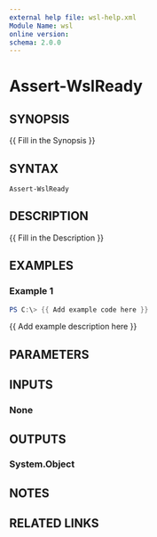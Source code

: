 ```yaml
---
external help file: wsl-help.xml
Module Name: wsl
online version:
schema: 2.0.0
---
```


# Assert-WslReady

## SYNOPSIS
{{ Fill in the Synopsis }}

## SYNTAX

```
Assert-WslReady
```

## DESCRIPTION
{{ Fill in the Description }}

## EXAMPLES

### Example 1
```powershell
PS C:\> {{ Add example code here }}
```

{{ Add example description here }}

## PARAMETERS

## INPUTS

### None

## OUTPUTS

### System.Object
## NOTES

## RELATED LINKS
